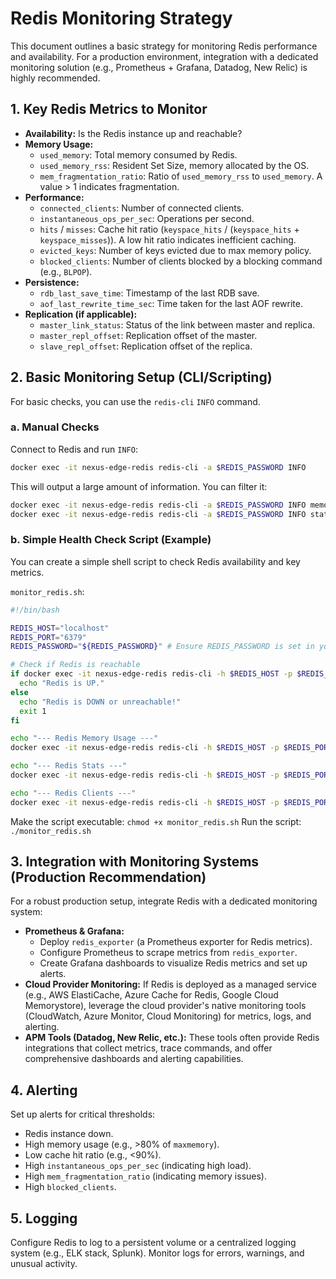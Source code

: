 # Redis Monitoring Strategy

This document outlines a basic strategy for monitoring Redis performance and availability. For a production environment, integration with a dedicated monitoring solution (e.g., Prometheus + Grafana, Datadog, New Relic) is highly recommended.

## 1. Key Redis Metrics to Monitor

*   **Availability:** Is the Redis instance up and reachable?
*   **Memory Usage:**
    *   `used_memory`: Total memory consumed by Redis.
    *   `used_memory_rss`: Resident Set Size, memory allocated by the OS.
    *   `mem_fragmentation_ratio`: Ratio of `used_memory_rss` to `used_memory`. A value > 1 indicates fragmentation.
*   **Performance:**
    *   `connected_clients`: Number of connected clients.
    *   `instantaneous_ops_per_sec`: Operations per second.
    *   `hits` / `misses`: Cache hit ratio (`keyspace_hits` / (`keyspace_hits` + `keyspace_misses`)). A low hit ratio indicates inefficient caching.
    *   `evicted_keys`: Number of keys evicted due to max memory policy.
    *   `blocked_clients`: Number of clients blocked by a blocking command (e.g., `BLPOP`).
*   **Persistence:**
    *   `rdb_last_save_time`: Timestamp of the last RDB save.
    *   `aof_last_rewrite_time_sec`: Time taken for the last AOF rewrite.
*   **Replication (if applicable):**
    *   `master_link_status`: Status of the link between master and replica.
    *   `master_repl_offset`: Replication offset of the master.
    *   `slave_repl_offset`: Replication offset of the replica.

## 2. Basic Monitoring Setup (CLI/Scripting)

For basic checks, you can use the `redis-cli` `INFO` command.

### a. Manual Checks

Connect to Redis and run `INFO`:

```bash
docker exec -it nexus-edge-redis redis-cli -a $REDIS_PASSWORD INFO
```

This will output a large amount of information. You can filter it:

```bash
docker exec -it nexus-edge-redis redis-cli -a $REDIS_PASSWORD INFO memory
docker exec -it nexus-edge-redis redis-cli -a $REDIS_PASSWORD INFO stats
```

### b. Simple Health Check Script (Example)

You can create a simple shell script to check Redis availability and key metrics.

`monitor_redis.sh`:

```bash
#!/bin/bash

REDIS_HOST="localhost"
REDIS_PORT="6379"
REDIS_PASSWORD="${REDIS_PASSWORD}" # Ensure REDIS_PASSWORD is set in your environment

# Check if Redis is reachable
if docker exec -it nexus-edge-redis redis-cli -h $REDIS_HOST -p $REDIS_PORT -a $REDIS_PASSWORD PING &> /dev/null; then
  echo "Redis is UP."
else
  echo "Redis is DOWN or unreachable!"
  exit 1
fi

echo "--- Redis Memory Usage ---"
docker exec -it nexus-edge-redis redis-cli -h $REDIS_HOST -p $REDIS_PORT -a $REDIS_PASSWORD INFO memory | grep -E 'used_memory|mem_fragmentation_ratio'

echo "--- Redis Stats ---"
docker exec -it nexus-edge-redis redis-cli -h $REDIS_HOST -p $REDIS_PORT -a $REDIS_PASSWORD INFO stats | grep -E 'total_connections_received|total_commands_processed|instantaneous_ops_per_sec|keyspace_hits|keyspace_misses|evicted_keys'

echo "--- Redis Clients ---"
docker exec -it nexus-edge-redis redis-cli -h $REDIS_HOST -p $REDIS_PORT -a $REDIS_PASSWORD INFO clients | grep -E 'connected_clients|blocked_clients'
```

Make the script executable: `chmod +x monitor_redis.sh`
Run the script: `./monitor_redis.sh`

## 3. Integration with Monitoring Systems (Production Recommendation)

For a robust production setup, integrate Redis with a dedicated monitoring system:

*   **Prometheus & Grafana:**
    *   Deploy `redis_exporter` (a Prometheus exporter for Redis metrics).
    *   Configure Prometheus to scrape metrics from `redis_exporter`.
    *   Create Grafana dashboards to visualize Redis metrics and set up alerts.
*   **Cloud Provider Monitoring:** If Redis is deployed as a managed service (e.g., AWS ElastiCache, Azure Cache for Redis, Google Cloud Memorystore), leverage the cloud provider's native monitoring tools (CloudWatch, Azure Monitor, Cloud Monitoring) for metrics, logs, and alerting.
*   **APM Tools (Datadog, New Relic, etc.):** These tools often provide Redis integrations that collect metrics, trace commands, and offer comprehensive dashboards and alerting capabilities.

## 4. Alerting

Set up alerts for critical thresholds:
*   Redis instance down.
*   High memory usage (e.g., >80% of `maxmemory`).
*   Low cache hit ratio (e.g., <90%).
*   High `instantaneous_ops_per_sec` (indicating high load).
*   High `mem_fragmentation_ratio` (indicating memory issues).
*   High `blocked_clients`.

## 5. Logging

Configure Redis to log to a persistent volume or a centralized logging system (e.g., ELK stack, Splunk). Monitor logs for errors, warnings, and unusual activity.